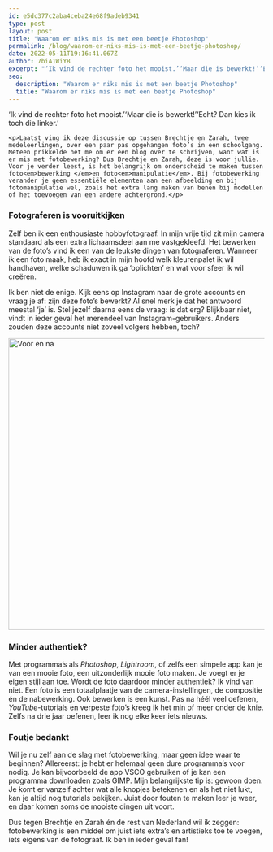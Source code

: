 ```yaml
---
id: e5dc377c2aba4ceba24e68f9adeb9341
type: post
layout: post
title: "Waarom er niks mis is met een beetje Photoshop"
permalink: /blog/waarom-er-niks-mis-is-met-een-beetje-photoshop/
date: 2022-05-11T19:16:41.067Z
author: 7biA1WiYB
excerpt: "‘Ik vind de rechter foto het mooist.’‘Maar die is bewerkt!’‘Echt? Dan kies ik toch die linker.’  "
seo:
  description: "Waarom er niks mis is met een beetje Photoshop"
  title: "Waarom er niks mis is met een beetje Photoshop"
---
```

‘Ik vind de rechter foto het mooist.’‘Maar die is bewerkt!’‘Echt? Dan kies ik toch die linker.’  

    <p>Laatst ving ik deze discussie op tussen Brechtje en Zarah, twee medeleerlingen, over een paar pas opgehangen foto’s in een schoolgang. Meteen prikkelde het me om er een blog over te schrijven, want wat is er mis met fotobewerking? Dus Brechtje en Zarah, deze is voor jullie. Voor je verder leest, is het belangrijk om onderscheid te maken tussen foto<em>bewerking </em>en foto<em>manipulatie</em>. Bij fotobewerking verander je geen essentiële elementen aan een afbeelding en bij fotomanipulatie wel, zoals het extra lang maken van benen bij modellen of het toevoegen van een andere achtergrond.</p>
<h3>Fotograferen is vooruitkijken</h3>
<p>Zelf ben ik een enthousiaste hobbyfotograaf. In mijn vrije tijd zit mijn camera standaard als een extra lichaamsdeel aan me vastgekleefd. Het bewerken van de foto’s vind ik een van de leukste dingen van fotograferen. Wanneer ik een foto maak, heb ik exact in mijn hoofd welk kleurenpalet ik wil handhaven, welke schaduwen ik ga ‘oplichten’ en wat voor sfeer ik wil creëren.</p>
<p>Ik ben niet de enige. Kijk eens op Instagram naar de grote accounts en vraag je af: zijn deze foto’s bewerkt? Al snel merk je dat het antwoord meestal ‘ja’ is. Stel jezelf daarna eens de vraag: is dat erg? Blijkbaar niet, vindt in ieder geval het merendeel van Instagram-gebruikers. Anders zouden deze accounts niet zoveel volgers hebben, toch?<div class="media media-element-container media-default"><div id="file-535506" class="file file-image file-image-jpeg">

        
  
  <div class="content">
    <img alt="Voor en na" height="1230" width="1820" style="height: 574px; width: 850px;" class="media-element file-default" data-delta="2" src="https://original.sevendays.nl/sites/default/files/ogen.jpg">  </div>

  
</div>
</div>
<h3>Minder authentiek?</h3>
<p>Met programma’s als <em>Photoshop</em>, <em>Lightroom</em>, of zelfs een simpele app kan je van een mooie foto, een uitzonderlijk mooie foto maken. Je voegt er je eigen stijl aan toe. Wordt de foto daardoor minder authentiek? Ik vind van niet. Een foto is een totaalplaatje van de camera-instellingen, de compositie én de nabewerking. Ook bewerken is een kunst. Pas na héél veel oefenen, <em>YouTube</em>-tutorials en verpeste foto’s kreeg ik het min of meer onder de knie. Zelfs na drie jaar oefenen, leer ik nog elke keer iets nieuws.</p>
<h3>Foutje bedankt</h3>
<p>Wil je nu zelf aan de slag met fotobewerking, maar geen idee waar te beginnen? Allereerst: je hebt er helemaal geen dure programma’s voor nodig. Je kan bijvoorbeeld de app VSCO gebruiken of je kan een programma downloaden zoals GIMP. Mijn belangrijkste tip is: gewoon doen. Je komt er vanzelf achter wat alle knopjes betekenen en als het niet lukt, kan je altijd nog tutorials bekijken. Juist door fouten te maken leer je weer, en daar komen soms de mooiste dingen uit voort.</p>
<p>Dus tegen Brechtje en Zarah én de rest van Nederland wil ik zeggen: fotobewerking is een middel om juist iets extra’s en artistieks toe te voegen, iets eigens van de fotograaf. Ik ben in ieder geval fan!</p>  
